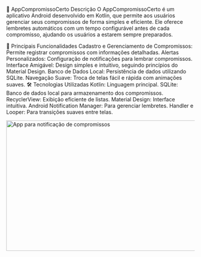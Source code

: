 📅 AppCompromissoCerto
Descrição
O AppCompromissoCerto é um aplicativo Android desenvolvido em Kotlin, que permite aos usuários gerenciar seus compromissos de forma simples e eficiente. Ele oferece lembretes automáticos com um tempo configurável antes de cada compromisso, ajudando os usuários a estarem sempre preparados.

🎯 Principais Funcionalidades
Cadastro e Gerenciamento de Compromissos: Permite registrar compromissos com informações detalhadas.
Alertas Personalizados: Configuração de notificações para lembrar compromissos.
Interface Amigável: Design simples e intuitivo, seguindo princípios do Material Design.
Banco de Dados Local: Persistência de dados utilizando SQLite.
Navegação Suave: Troca de telas fácil e rápida com animações suaves.
🛠 Tecnologias Utilizadas
Kotlin: Linguagem principal.
SQLite: Banco de dados local para armazenamento dos compromissos.
RecyclerView: Exibição eficiente de listas.
Material Design: Interface intuitiva.
Android Notification Manager: Para gerenciar lembretes.
Handler e Looper: Para transições suaves entre telas.

<img align="center" alt="App para notificação de compromissos" height="350" width="800" src="https://media.discordapp.net/attachments/915954412491517973/1310788745691140189/novo.png?ex=67467ea6&is=67452d26&hm=3e39b806208f7ec373985c787883174993671674f59d26f83301b2a031d20785&=&format=webp&quality=lossless&width=1218&height=512">


